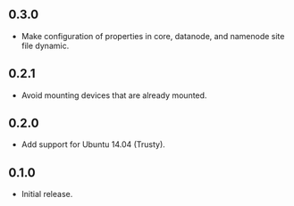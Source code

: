 ## 0.3.0

- Make configuration of properties in core, datanode, and namenode site file dynamic.

## 0.2.1

- Avoid mounting devices that are already mounted.

## 0.2.0

- Add support for Ubuntu 14.04 (Trusty).

## 0.1.0

- Initial release.
